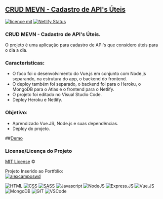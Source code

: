 ## <a href="https://registerapi.netlify.app/">CRUD MEVN - Cadastro de API's Úteis</a>
[![licence mit](https://img.shields.io/badge/licence-MIT-blue.svg)](https://github.com/alexcamposwd/site-vue/blob/main/LICENSE) 
[![Netlify Status](https://api.netlify.com/api/v1/badges/e67da570-a68f-4241-bd8d-3a1c51bab4eb/deploy-status)](https://app.netlify.com/sites/registerapi/deploys)

### CRUD MEVN - Cadastro de API's Úteis.

O projeto é uma aplicação para cadastro de API's que considero úteis para o dia a dia.<br />

### Características:

- O foco foi o desenvolvimento do Vue.js em conjunto com Node.js separando, na estrutura do app, o backend do frontend.
- O deploy também foi separado, o backend foi para o Heroku, o MongoDB para o Atlas e o frontend para o Netlify.
- O projeto foi editado no Visual Studio Code.
- Deploy Heroku e Netlify.

### Objetivo:

- Aprendizado Vue.JS, Node.js e suas dependências.
- Deploy do projeto.

##[Demo](https://registerapi.netlify.app/)

### License/Licença do Projeto
[MIT License](./LICENSE) ©

Projeto Inserido ao Portfólio:<br/>
[![alexcamposwd]( https://img.shields.io/badge/-alexcamposwd-blue )](https://alexcamposwd.netlify.app/)

![HTML]( https://img.shields.io/badge/HTML5-E34F26?style=for-the-badge&logo=html5&logoColor=white )
![CSS](https://img.shields.io/badge/CSS3-1572B6?style=for-the-badge&logo=css3&logoColor=white )
![SASS]( https://img.shields.io/badge/Sass-CC6699?style=for-the-badge&logo=sass&logoColor=white )
![Javascript]( https://img.shields.io/badge/JavaScript-F7DF1E?style=for-the-badge&logo=javascript&logoColor=black) 
![NodeJS]( https://img.shields.io/badge/Node.js-339933?style=for-the-badge&logo=nodedotjs&logoColor=white) 
![Express.JS]( https://img.shields.io/badge/Express.js-000000?style=for-the-badge&logo=express&logoColor=white) 
![Vue.JS]( https://img.shields.io/badge/Vue.js-35495E?style=for-the-badge&logo=vuedotjs&logoColor=4FC08D) 
![MongoDB]( https://img.shields.io/badge/MongoDB-4EA94B?style=for-the-badge&logo=mongodb&logoColor=white) 
![GIT]( https://img.shields.io/badge/Git-F05032?style=for-the-badge&logo=git&logoColor=white) 
![VSCode]( https://img.shields.io/badge/Visual_Studio_Code-0078D4?style=for-the-badge&logo=visual%20studio%20code&logoColor=white) 
